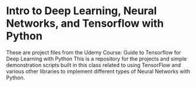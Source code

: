 # Intro to Deep Learning, Neural Networks, and Tensorflow with Python
These are project files from the Udemy Course: Guide to Tensorflow for Deep Learning with Python
This is a repository for the projects and simple demonstration scripts built in this class related to using TensorFlow and various other libraries to implement different types of Neural Networks with Python.
